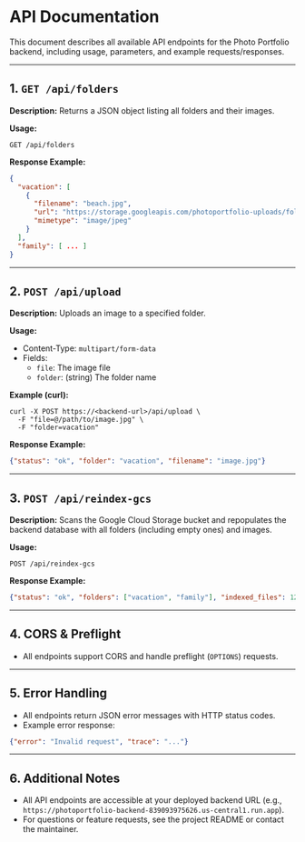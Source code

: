 # API Documentation

This document describes all available API endpoints for the Photo Portfolio backend, including usage, parameters, and example requests/responses.

---

## 1. `GET /api/folders`
**Description:**
Returns a JSON object listing all folders and their images.

**Usage:**
```
GET /api/folders
```
**Response Example:**
```json
{
  "vacation": [
    {
      "filename": "beach.jpg",
      "url": "https://storage.googleapis.com/photoportfolio-uploads/folders/vacation/beach.jpg",
      "mimetype": "image/jpeg"
    }
  ],
  "family": [ ... ]
}
```

---

## 2. `POST /api/upload`
**Description:**
Uploads an image to a specified folder.

**Usage:**
- Content-Type: `multipart/form-data`
- Fields:
  - `file`: The image file
  - `folder`: (string) The folder name

**Example (curl):**
```
curl -X POST https://<backend-url>/api/upload \
  -F "file=@/path/to/image.jpg" \
  -F "folder=vacation"
```
**Response Example:**
```json
{"status": "ok", "folder": "vacation", "filename": "image.jpg"}
```

---

## 3. `POST /api/reindex-gcs`
**Description:**
Scans the Google Cloud Storage bucket and repopulates the backend database with all folders (including empty ones) and images.

**Usage:**
```
POST /api/reindex-gcs
```
**Response Example:**
```json
{"status": "ok", "folders": ["vacation", "family"], "indexed_files": 12}
```

---

## 4. CORS & Preflight
- All endpoints support CORS and handle preflight (`OPTIONS`) requests.

---

## 5. Error Handling
- All endpoints return JSON error messages with HTTP status codes.
- Example error response:
```json
{"error": "Invalid request", "trace": "..."}
```

---

## 6. Additional Notes
- All API endpoints are accessible at your deployed backend URL (e.g., `https://photoportfolio-backend-839093975626.us-central1.run.app`).
- For questions or feature requests, see the project README or contact the maintainer.
